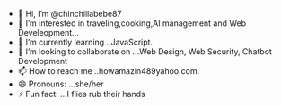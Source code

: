 - 👋 Hi, I’m @chinchillabebe87
- 👀 I’m interested in traveling,cooking,AI management and Web Develeopment...
- 🌱 I’m currently learning ..JavaScript.
- 💞️ I’m looking to collaborate on ...Web Design, Web Security, Chatbot Development
- 📫 How to reach me ..howamazin489yahoo.com.
- 😄 Pronouns: ...she/her
- ⚡ Fun fact: ...I flies rub their hands

<!---
chinchillabebe87/chinchillabebe87 is a ✨ special ✨ repository because its `README.md` (this file) appears on your GitHub profile.
You can click the Preview link to take a look at your changes.
--->
